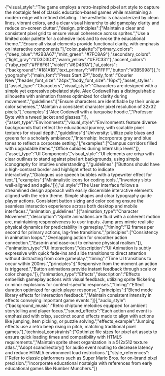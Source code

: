 {"visual_style":"The game employs a retro-inspired pixel art style to capture the nostalgic feel of classic education-based games while maintaining a modern edge with refined detailing. The aesthetic is characterized by clean lines, vibrant colors, and a clear visual hierarchy to aid gameplay clarity and reduce on-screen clutter.","design_principles":["Maintain a clear and consistent pixel grid to ensure visual coherence across sprites.","Use a limited color palette for a cohesive look and to evoke the educational theme.","Ensure all visual elements provide functional clarity, with emphasis on interactive components."],"color_palette":{"primary_colors":{"deep_blue":"#2B3A67","mint_green":"#7FC8A9"},"secondary_colors":{"light_gray":"#D3D3D3","warm_yellow":"#F7C331"},"accent_colors":{"ruby_red":"#FF6F61","violet":"#6D467A"},"ui_colors":{"background":"#181A1B","text_primary":"#FFFFFF","button":"#3B5998"}},"typography":{"main_font":"Press Start 2P","body_font":"Courier New","header_font_size":"24px","body_font_size":"16px"},"asset_styles":[{"asset_type":"Characters","visual_style":"Characters are designed with a simple yet expressive pixelated style. Alex Codewell has a distinguishable silhouette with animation frames optimized for clarity during movement.","guidelines":["Ensure characters are identifiable by their unique color schemes.","Maintain a consistent character pixel resolution of 32x32 pixels."],"examples":["Alex Codewell with a turquoise hoodie.","Professor Byte with a tweed jacket and glasses."]},{"asset_type":"Environments","visual_style":"Environments feature diverse backgrounds that reflect the educational journey, with scalable pixel textures for visual depth.","guidelines":["University: Utilize pale blues and greens for a scholarly ambiance.","Internship: Incorporate gray and blue tones to reflect a corporate setting."],"examples":["Campus corridors filled with upgradable items.","Office cubicles during Internship level."]},{"asset_type":"UI Components","visual_style":"UI elements are crisp with clear outlines to stand against pixel art backgrounds, using simple iconography for intuitive understanding.","guidelines":["Buttons should have a high-contrast border and highlight effect to indicate interactivity.","Dialogues use speech bubbles with a typewriter effect for text."],"examples":["Minimalistic icons for coding tools.","Inventory slots well-aligned and agile."]}],"ui_style":"The User Interface follows a streamlined design approach with easily discernible interactive elements aligned with the retro theme. Simple shapes and clear typography guide player actions. Consistent button sizing and color coding ensure the seamless interaction experience across both desktop and mobile interfaces.","animation_guidelines":[{"animation_type":"Character Movement","description":"Sprite animations are fluid with a coherent motion arc, maintaining responsiveness to user inputs. Jump arcs mimic realistic physical dynamics for predictability in gameplay.","timing":"12 frames per second for primary actions, lag-free transitions.","principles":["Consistency in animation loops.","Overlapping action for smoother action connection.","Ease-in and ease-out to enhance physical realism."]},{"animation_type":"UI Interactions","description":"UI Animation is subtly expressive with quick fade-ins and slide transitions to direct attention without distracting from core gameplay.","timing":"Time UI transitions to occur within 200ms.","principles":["Responsive from the moment an action is triggered.","Button animations provide instant feedback through scale or color change."]},{"animation_type":"Effects","description":"Effects embellish gameplay actions with visual feedback, utilizing sprite flickering or minor explosions for context-specific responses.","timing":"Effect duration optimized for quick player response.","principles":["Blend mode library effects for interaction feedback.","Maintain consistent intensity in effects conveying important game events."]}],"audio_style":{"background_music":"Retro chiptune melodies equipped for ambient storytelling and player focus.","sound_effects":"Each action and event is emphasized with crisp, succinct sound effects made to align with actions like jumping, item picking, or puzzle solving.","effects_example":"Jumping effects use a retro beep rising in pitch, matching traditional pixel games."},"technical_constraints":["Optimize file sizes for pixel art assets to ensure quick loading times and compatibility with HTML5 requirements.","Maintain sprite sheet organization in a 512x512 texture atlas.","Adopt scandirectory() for audio event routing to decrease latency and reduce HTML5 environment load restrictions."],"style_references":["Refer to classic platformers such as Super Mario Bros. for on-brand pixel precision.","Incorporate educational nostalgia with references from early educational games like Number Munchers."]}